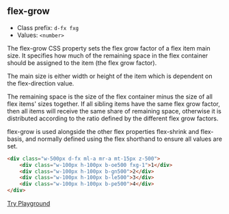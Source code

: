 ## flex-grow
- Class prefix: `d-fx fxg`
- Values: `<number>`

The flex-grow CSS property sets the flex grow factor of a flex item main size. It specifies how much of the remaining space in the flex container should be assigned to the item (the flex grow factor).

The main size is either width or height of the item which is dependent on the flex-direction value.

The remaining space is the size of the flex container minus the size of all flex items' sizes together. If all sibling items have the same flex grow factor, then all items will receive the same share of remaining space, otherwise it is distributed according to the ratio defined by the different flex grow factors.

flex-grow is used alongside the other flex properties flex-shrink and flex-basis, and normally defined using the flex shorthand to ensure all values are set.

```html
<div class="w-500px d-fx ml-a mr-a mt-15px z-500">
    <div class="w-100px h-100px b-oe500 fxg-1">1</div>
    <div class="w-100px h-100px b-gn500">2</div>
    <div class="w-100px h-100px b-le500">3</div>
    <div class="w-100px h-100px b-pe500">4</div>
</div>
```
[Try Playground](../../../demo)
